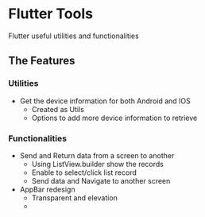 # Flutter Tools
Flutter useful utilities and functionalities

## The Features

### Utilities
 - Get the device information for both Android and IOS
	 - Created as Utils
	 - Options to add more device information to retrieve

### Functionalities
-  Send and Return data from a screen to another
	- Using ListView.builder show the records
	- Enable to select/click list record
	- Send data and Navigate to another screen
- AppBar redesign
	- Transparent and elevation
	- 
	
<!--stackedit_data:
eyJoaXN0b3J5IjpbMTYwODM5NjkyMywxMzIxOTQ3MjQ5LC0xOT
kxMTY4NzYzLC0yODYyMzM5NzEsLTE4ODI3OTE1NjddfQ==
-->